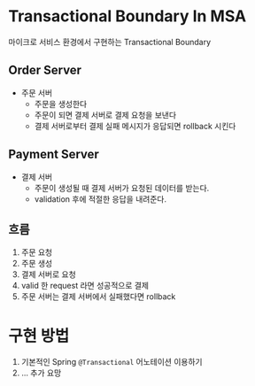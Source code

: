 # Transactional Boundary In MSA

마이크로 서비스 환경에서 구현하는 Transactional Boundary

## Order Server

- 주문 서버
  - 주문을 생성한다
  - 주문이 되면 결제 서버로 결제 요청을 보낸다
  - 결제 서버로부터 결제 실패 메시지가 응답되면 rollback 시킨다

## Payment Server

- 결제 서버
  - 주문이 생성될 때 결제 서버가 요청된 데이터를 받는다.
  - validation 후에 적절한 응답을 내려준다.

## 흐름

1. 주문 요청
2. 주문 생성
3. 결제 서버로 요청
4. valid 한 request 라면 성공적으로 결제
5. 주문 서버는 결제 서버에서 실패했다면 rollback

# 구현 방법

1. 기본적인 Spring `@Transactional` 어노테이션 이용하기
2. ... 추가 요망